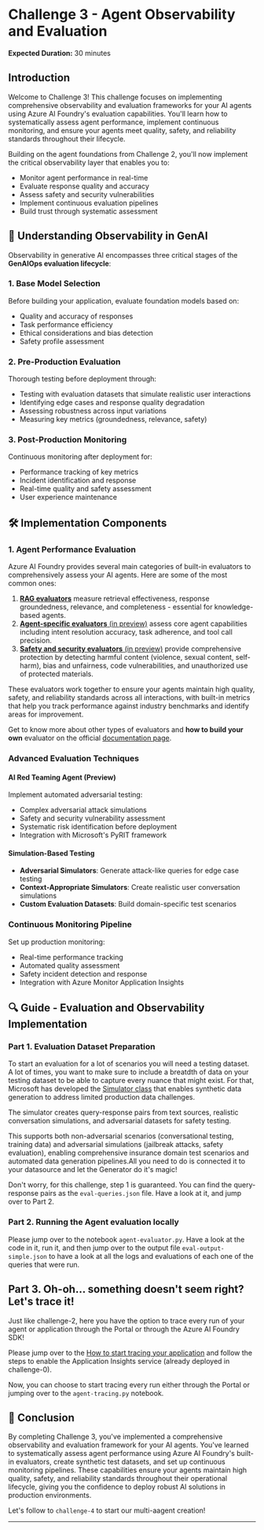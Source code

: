 # Challenge 3 - Agent Observability and Evaluation

**Expected Duration:** 30 minutes

## Introduction

Welcome to Challenge 3! This challenge focuses on implementing comprehensive observability and evaluation frameworks for your AI agents using Azure AI Foundry's evaluation capabilities. You'll learn how to systematically assess agent performance, implement continuous monitoring, and ensure your agents meet quality, safety, and reliability standards throughout their lifecycle.

Building on the agent foundations from Challenge 2, you'll now implement the critical observability layer that enables you to:
- Monitor agent performance in real-time
- Evaluate response quality and accuracy
- Assess safety and security vulnerabilities
- Implement continuous evaluation pipelines
- Build trust through systematic assessment

## 🎯 Understanding Observability in GenAI

Observability in generative AI encompasses three critical stages of the **GenAIOps evaluation lifecycle**:

### 1. **Base Model Selection**
Before building your application, evaluate foundation models based on:
- Quality and accuracy of responses
- Task performance efficiency  
- Ethical considerations and bias detection
- Safety profile assessment

### 2. **Pre-Production Evaluation**
Thorough testing before deployment through:
- Testing with evaluation datasets that simulate realistic user interactions
- Identifying edge cases and response quality degradation
- Assessing robustness across input variations
- Measuring key metrics (groundedness, relevance, safety)

### 3. **Post-Production Monitoring**
Continuous monitoring after deployment for:
- Performance tracking of key metrics
- Incident identification and response
- Real-time quality and safety assessment
- User experience maintenance

## 🛠️ Implementation Components

### 1. Agent Performance Evaluation
Azure AI Foundry provides several main categories of built-in evaluators to comprehensively assess your AI agents. Here are some of the most common ones:

1. [**RAG evaluators**](https://learn.microsoft.com/en-us/azure/ai-foundry/concepts/evaluation-evaluators/rag-evaluators) measure retrieval effectiveness, response groundedness, relevance, and completeness - essential for knowledge-based agents. 
2. [**Agent-specific evaluators** (in preview)](https://learn.microsoft.com/en-us/azure/ai-foundry/concepts/evaluation-evaluators/agent-evaluators) assess core agent capabilities including intent resolution accuracy, task adherence, and tool call precision. 
3. [**Safety and security evaluators** (in preview)](https://learn.microsoft.com/en-us/azure/ai-foundry/concepts/evaluation-evaluators/risk-safety-evaluators) provide comprehensive protection by detecting harmful content (violence, sexual content, self-harm), bias and unfairness, code vulnerabilities, and unauthorized use of protected materials. 

These evaluators work together to ensure your agents maintain high quality, safety, and reliability standards across all interactions, with built-in metrics that help you track performance against industry benchmarks and identify areas for improvement.

Get to know more about other types of evaluators and **how to build your own** evaluator on the official [documentation page](https://learn.microsoft.com/en-us/azure/ai-foundry/concepts/evaluation-evaluators/general-purpose-evaluators).

### Advanced Evaluation Techniques

#### **AI Red Teaming Agent (Preview)**
Implement automated adversarial testing:
- Complex adversarial attack simulations
- Safety and security vulnerability assessment
- Systematic risk identification before deployment
- Integration with Microsoft's PyRIT framework

#### **Simulation-Based Testing**
- **Adversarial Simulators**: Generate attack-like queries for edge case testing
- **Context-Appropriate Simulators**: Create realistic user conversation simulations
- **Custom Evaluation Datasets**: Build domain-specific test scenarios

### Continuous Monitoring Pipeline
Set up production monitoring:
- Real-time performance tracking
- Automated quality assessment
- Safety incident detection and response
- Integration with Azure Monitor Application Insights

## 🔍 Guide - Evaluation and Observability Implementation

### Part 1. **Evaluation Dataset Preparation**

To start an evaluation for a lot of scenarios you will need a testing dataset. A lot of times, you want to make sure to include a breatdth of data on your testing dataset to be able to capture every nuance that might exist. For that, Microsoft has developed the [Simulator class](https://learn.microsoft.com/en-us/azure/ai-foundry/how-to/develop/simulator-interaction-data) that enables synthetic data generation to address limited production data challenges. 

The simulator creates query-response pairs from text sources, realistic conversation simulations, and adversarial datasets for safety testing. 

This supports both non-adversarial scenarios (conversational testing, training data) and adversarial simulations (jailbreak attacks, safety evaluation), enabling comprehensive insurance domain test scenarios and automated data generation pipelines.All you need to do is connected it to your datasource and let the Generator do it's magic! 

Don't worry, for this challenge, step 1 is guaranteed. You can find the query-response pairs as the `eval-queries.json` file. Have a look at it, and jump over to Part 2.

### Part 2. **Running the Agent evaluation locally**
Please jump over to the notebook `agent-evaluator.py`. Have a look at the code in it, run it, and then jump over to the output file `eval-output-simple.json` to have a look at all the logs and evaluations of each one of the queries that were run.


## Part 3. Oh-oh... something doesn't seem right? Let's trace it!

Just like challenge-2, here you have the option to trace every run of your agent or application through the Portal or through the Azure AI Foundry SDK! 

Please jump over to the [How to start tracing your application](https://learn.microsoft.com/en-us/azure/ai-foundry/how-to/develop/trace-application#enable-tracing-in-your-project) and follow the steps to enable the Application Insights service (already deployed in challenge-0).

Now, you can choose to start tracing every run either through the Portal or jumping over to the `agent-tracing.py` notebook.

## 🎯 Conclusion

By completing Challenge 3, you've implemented a comprehensive observability and evaluation framework for your AI agents. You've learned to systematically assess agent performance using Azure AI Foundry's built-in evaluators, create synthetic test datasets, and set up continuous monitoring pipelines. These capabilities ensure your agents maintain high quality, safety, and reliability standards throughout their operational lifecycle, giving you the confidence to deploy robust AI solutions in production environments.

Let's follow to `challenge-4` to start our multi-aagent creation! 

---


